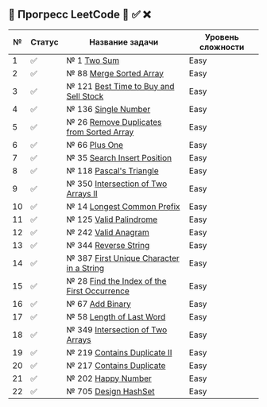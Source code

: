## 📌 Прогресс LeetCode 🔄 ✅ ❌

| №  | Статус | Название задачи                                                                                                                     | Уровень сложности |
|----|-------|-------------------------------------------------------------------------------------------------------------------------------------|-------------------|
| 1  | ✅     | № 1 [Two Sum](src/Java/J1/TwoSumWithMap.java)                                                                                       | Easy              |
| 2  | ✅     | № 88 [Merge Sorted Array](src/Java/J88/Main.java)                                                                                   | Easy              |
| 3  | ✅     | № 121 [Best Time to Buy and Sell Stock](src/Java/J121/Main.java)                                                                    | Easy              |
| 4  | ✅     | № 136 [Single Number](src/Java/J136/Main.java)                                                                                      | Easy              |
| 5  | ✅     | № 26 [Remove Duplicates from Sorted Array](src/Java/J26/Main.java)                                                                  | Easy              |
| 6  | ✅     | № 66 [Plus One](src/Java/J66/Main.java)                                                                                             | Easy              |
| 7  | ✅     | № 35 [Search Insert Position](src/Java/J35/Main.java)                                                                               | Easy              |
| 8  | ✅     | № 118 [Pascal's Triangle](src/Java/J118/Main.java)                                                                                  | Easy              |
| 9  | ✅     | № 350 [Intersection of Two Arrays II](src/Java/J350/Main.java)                                                                      | Easy              |
| 10 | ✅     | № 14 [Longest Common Prefix](src/Java/J14/Main.java)                                                                                | Easy              |
| 11 | ✅     | № 125 [Valid Palindrome](src/Java/J125/Main.java)                                                                                   | Easy              |
| 12 | ✅     | № 242 [Valid Anagram](src/Java/J242/Main.java)                                                                                      | Easy              |
| 13 | ✅     | № 344 [Reverse String](src/Java/J344/Main.java)                                                                                     | Easy              |
| 14 | ✅     | № 387 [First Unique Character in a String](src/Java/J387/Main.java)                                                                 | Easy              |
| 15 | ✅     | № 28 [Find the Index of the First Occurrence](src/Java/J28/Main.java)                                                               | Easy              |
| 16 | ✅     | № 67 [Add Binary](src/Java/J67/Solution.java)                                                                                       | Easy              |
| 17 | ✅     | № 58 [Length of Last Word](src/Java/J58/Solution.java)                                                                              | Easy              |
| 18 | ✅     | № 349 [Intersection of Two Arrays](src/Java/J349/Solution.java)                                                                     | Easy              |
| 19 | ✅     | № 219 [Contains Duplicate II](src/Java/J219/Solution.java)                                                                          | Easy              |
| 20 | ✅     | № 217 [Contains Duplicate](src/Java/J217/Solution.java)                                                                             | Easy              |
| 21 | ✅     | № 202 [Happy Number](src/Java/J202/Solution.java)                                                                                   | Easy              |
| 22 | ✅      | № 705 [Design HashSet](src/Java/J705/MyHashSet.java)                                                                                | Easy              |
